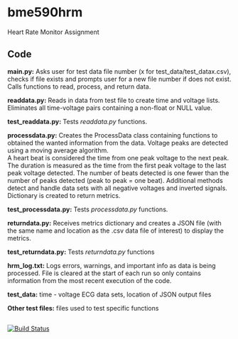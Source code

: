 # bme590hrm
Heart Rate Monitor Assignment 

## Code
**main.py:** Asks user for test data file number (x for test_data/test_datax.csv), checks if 
    file exists and prompts user for a new file number if does not exist.  Calls functions to 
    read, process, and return data.
    
**readdata.py:** Reads in data from test file to create time and voltage lists.  Eliminates 
    all time-voltage pairs containing a non-float or NULL value.  
    
**test_readdata.py:** Tests *readdata.py* functions. 

**processdata.py:** Creates the ProcessData class containing functions to obtained the wanted
    information from the data.  Voltage peaks are detected using a moving average algorithm.  
    A heart beat is considered the time from one peak voltage to the next peak.  The duration is 
    measured as the time from the first peak voltage to the last peak voltage detected.  The 
    number of beats detected is one fewer than the number of peaks detected (peak to peak = one 
    beat). Additional methods detect and handle data sets with all negative voltages and inverted 
    signals. Dictionary is created to return metrics. 
    
**test_processdata.py:** Tests *processdata.py* functions. 

**returndata.py:** Receives metrics dictionary and creates a JSON file (with the same name
    and location as the .csv data file of interest) to display the metrics.
    
**test_returndata.py:** Tests *returndata.py* functions

**hrm_log.txt:** Logs errors, warnings, and important info as data is being processed. File 
    is cleared at the start of each run so only contains information from the most recent 
    execution of the code.
    
**test_data:** time - voltage ECG data sets, location of JSON output files 

**Other test files:** files used to test specific functions

##
[![Build Status](https://travis-ci.org/sharonsangermano/bme590hrm.svg?branch=master)](https://travis-ci.org/sharonsangermano/bme590hrm)